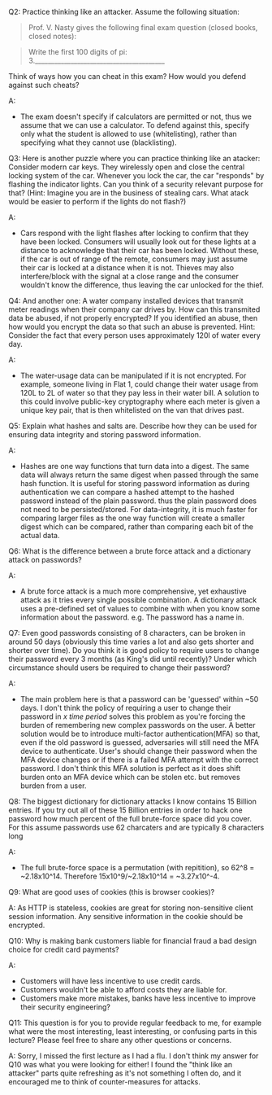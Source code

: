Q2: Practice thinking like an attacker. Assume the following situation:
> Prof. V. Nasty gives the following final exam question (closed books, closed notes):

> Write the first 100 digits of pi: 3.________________________________________

Think of ways how you can cheat in this exam? How would you defend against such cheats?

A:
- The exam doesn't specify if calculators are permitted or not, thus we assume that we can use a calculator. To defend against this, specify only what the student is allowed to use (whitelisting), rather than specifying what they cannot use (blacklisting).


Q3: Here is another puzzle where you can practice thinking like an atacker: Consider modern car keys. They wirelessly open and close the central locking system of the car. Whenever you lock the car, the car "responds" by flashing the indicator lights. Can you think of a security relevant purpose for that? (Hint: Imagine you are in the business of stealing cars. What atack would be easier to perform if the lights do not flash?)

A:
- Cars respond with the light flashes after locking to confirm that they have been locked. Consumers will usually look out for these lights at a distance to acknowledge that their car has been locked. Without these, if the car is out of range of the remote, consumers may just assume their car is locked at a distance when it is not. Thieves may also interfere/block with the signal at a close range and the consumer wouldn't know the difference, thus leaving the car unlocked for the thief.

Q4: And another one: A water company installed devices that transmit meter readings when their company car drives by. How can this transmited data be abused, if not properly encrypted? If you identified an abuse, then how would you encrypt the data so that such an abuse is prevented. Hint: Consider the fact that every person uses approximately 120l of water every day.

A:
- The water-usage data can be manipulated if it is not encrypted. For example, someone living in Flat 1, could change their water usage from 120L to 2L of water so that they pay less in their water bill. A solution to this could involve public-key cryptography where each meter is given a unique key pair, that is then whitelisted on the van that drives past.


Q5: Explain what hashes and salts are. Describe how they can be used for ensuring data integrity and storing password information.

A:
- Hashes are one way functions that turn data into a digest. The same data will always return the same digest when passed through the same hash function. It is useful for storing password information as during authentication we can compare a hashed attempt to the hashed password instead of the plain password. thus the plain password does not need to be persisted/stored. For data-integrity, it is much faster for comparing larger files as the one way function will create a smaller digest which can be compared, rather than comparing each bit of the actual data.

Q6: What is the difference between a brute force attack and a dictionary attack on passwords?

A:
- A brute force attack is a much more comprehensive, yet exhaustive attack as it tries every single possible combination. A dictionary attack uses a pre-defined set of values to combine with when you know some information about the password. e.g. The password has a name in.


Q7: Even good passwords consisting of 8 characters, can be broken in around 50 days (obviously this time varies a lot and also gets shorter and shorter over time). Do you think it is good policy to require users to change their password every 3 months (as King's did until recently)? Under which circumstance should users be required to change their password?

A:
- The main problem here is that a password can be 'guessed' within ~50 days. I don't think the policy of requiring a user to change their password in *x time period* solves this problem as you're forcing the burden of remembering new complex passwords on the user. A better solution would be to introduce multi-factor authentication(MFA) so that, even if the old password is guessed, adversaries will still need the MFA device to authenticate. User's should change their password when the MFA device changes or if there is a failed MFA attempt with the correct password. I don't think this MFA solution is perfect as it does shift burden onto an MFA device which can be stolen etc. but removes burden from a user.

Q8: The biggest dictionary for dictionary attacks I know contains 15 Billion entries. If you try out all of these 15 Billion entries in order to hack one password how much percent of the full brute-force space did you cover. For this assume passwords use 62 charcaters and are typically 8 characters long

A:
- The full brute-force space is a permutation (with repitition), so 62^8 = ~2.18x10^14. Therefore 15x10^9/~2.18x10^14 = ~3.27x10^-4.

Q9: What are good uses of cookies (this is browser cookies)?

A: As HTTP is stateless, cookies are great for storing non-sensitive client session information. Any sensitive information in the cookie should be encrypted.

Q10: Why is making bank customers liable for financial fraud a bad design choice for credit card payments?

A:
- Customers will have less incentive to use credit cards.
- Customers wouldn't be able to afford costs they are liable for.
- Customers make more mistakes, banks have less incentive to improve their security engineering?

Q11: This question is for you to provide regular feedback to me, for example what were the most interesting, least interesting, or confusing parts in this lecture? Please feel free to share any other questions or concerns.

A: Sorry, I missed the first lecture as I had a flu. I don't think my answer for Q10 was what you were looking for either! I found the "think like an attacker" parts quite refreshing as it's not something I often do, and it encouraged me to think of counter-measures for attacks.
